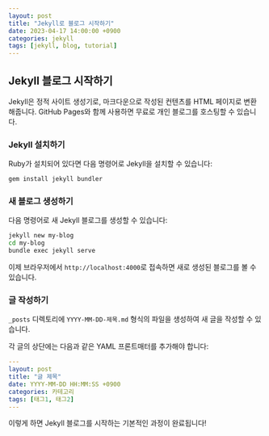 ```yaml
---
layout: post
title: "Jekyll로 블로그 시작하기"
date: 2023-04-17 14:00:00 +0900
categories: jekyll
tags: [jekyll, blog, tutorial]
---
```


## Jekyll 블로그 시작하기

Jekyll은 정적 사이트 생성기로, 마크다운으로 작성된 컨텐츠를 HTML 페이지로 변환해줍니다. GitHub Pages와 함께 사용하면 무료로 개인 블로그를 호스팅할 수 있습니다.

### Jekyll 설치하기

Ruby가 설치되어 있다면 다음 명령어로 Jekyll을 설치할 수 있습니다:

```bash
gem install jekyll bundler
```

### 새 블로그 생성하기

다음 명령어로 새 Jekyll 블로그를 생성할 수 있습니다:

```bash
jekyll new my-blog
cd my-blog
bundle exec jekyll serve
```

이제 브라우저에서 `http://localhost:4000`로 접속하면 새로 생성된 블로그를 볼 수 있습니다.

### 글 작성하기

`_posts` 디렉토리에 `YYYY-MM-DD-제목.md` 형식의 파일을 생성하여 새 글을 작성할 수 있습니다.

각 글의 상단에는 다음과 같은 YAML 프론트매터를 추가해야 합니다:

```yaml
---
layout: post
title: "글 제목"
date: YYYY-MM-DD HH:MM:SS +0900
categories: 카테고리
tags: [태그1, 태그2]
---
```

이렇게 하면 Jekyll 블로그를 시작하는 기본적인 과정이 완료됩니다! 